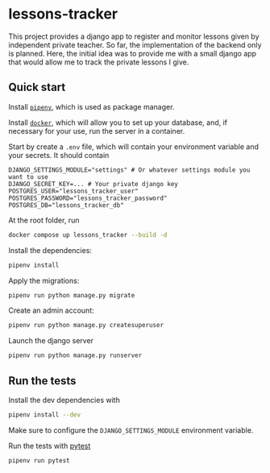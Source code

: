 # lessons-tracker

This project provides a django app to register and monitor lessons given by independent private teacher.
So far, the implementation of the backend only is planned.
Here, the initial idea was to provide me with a small django app that would allow me to track the
private lessons I give.

## Quick start

Install [`pipenv`](https://pipenv.pypa.io/en/latest/installation.html), which is used as package manager.

Install [`docker`](https://www.docker.com/products/docker-desktop/), which will allow you to set up your
database, and, if necessary for your use, run the server in a container.

Start by create a `.env` file, which will contain your environment variable and your secrets. It should contain

```batch
DJANGO_SETTINGS_MODULE="settings" # Or whatever settings module you want to use
DJANGO_SECRET_KEY=... # Your private django key
POSTGRES_USER="lessons_tracker_user"
POSTGRES_PASSWORD="lessons_tracker_password"
POSTGRES_DB="lessons_tracker_db"
```

At the root folder, run

```bash
docker compose up lessons_tracker --build -d
```

Install the dependencies:

```bash
pipenv install
```

Apply the migrations:

```bash
pipenv run python manage.py migrate
```

Create an admin account:

```bash
pipenv run python manage.py createsuperuser
```

Launch the django server

```bash
pipenv run python manage.py runserver
```

## Run the tests

Install the dev dependencies with

```bash
pipenv install --dev
```

Make sure to configure the `DJANGO_SETTINGS_MODULE` environment variable.

Run the tests with [pytest](https://docs.pytest.org/en/stable/)

```bash
pipenv run pytest
```
